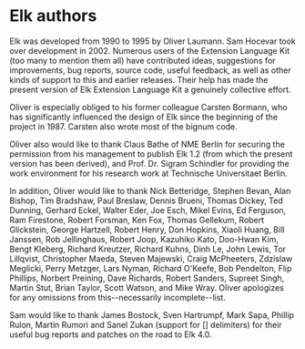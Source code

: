 # Elk authors

   Elk was developed from 1990 to 1995 by Oliver Laumann. Sam Hocevar took
over development in 2002. Numerous users of the Extension Language Kit
(too many to mention them all) have contributed ideas, suggestions for
improvements, bug reports, source code, useful feedback, as well as other
kinds of support to this and earlier releases. Their help has made the present
version of Elk Extension Language Kit a genuinely collective effort.

   Oliver is especially obliged to his former colleague Carsten Bormann, who
has significantly influenced the design of Elk since the beginning of the
project in 1987. Carsten also wrote most of the bignum code.

   Oliver also would like to thank Claus Bathe of NME Berlin for securing the
permission from his management to publish Elk 1.2 (from which the present
version has been derived), and Prof. Dr. Sigram Schindler for providing the
work environment for his research work at Technische Universitaet Berlin.

   In addition, Oliver would like to thank Nick Betteridge, Stephen Bevan,
Alan Bishop, Tim Bradshaw, Paul Breslaw, Dennis Brueni, Thomas Dickey, Ted
Dunning, Gerhard Eckel, Walter Eder, Joe Esch, Mikel Evins, Ed Ferguson,
Ram Firestone, Robert Forsman, Ken Fox, Thomas Gellekum, Robert Glickstein,
George Hartzell, Robert Henry, Don Hopkins, Xiaoli Huang, Bill Janssen, Rob
Jellinghaus, Robert Joop, Kazuhiko Kato, Doo-Hwan Kim, Bengt Kleberg, Richard
Kreutzer, Richard Kuhns, Dinh Le, John Lewis, Tor Lillqvist, Christopher
Maeda, Steven Majewski, Craig McPheeters, Zdzislaw Meglicki, Perry Metzger,
Lars Nyman, Richard O'Keefe, Bob Pendelton, Flip Phillips, Norbert Preining,
Dave Richards, Robert Sanders, Supreet Singh, Martin Stut, Brian Taylor,
Scott Watson, and Mike Wray. Oliver apologizes for any omissions from
this--necessarily incomplete--list.

   Sam would like to thank James Bostock, Sven Hartrumpf, Mark Sapa, Phillip
Rulon, Martin Rumori and Sanel Zukan (support for [] delimiters) for their
useful bug reports and patches on the road to Elk 4.0.

